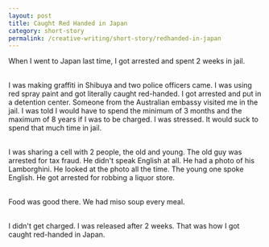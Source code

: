 ```yaml
---
layout: post
title: Caught Red Handed in Japan
category: short-story
permalink: /creative-writing/short-story/redhanded-in-japan
---
```


When I went to Japan last time, I got arrested and spent 2 weeks in jail.
<br /><br />

I was making graffiti in Shibuya and two police officers came. I was using red spray paint and got literally caught red-handed. I got arrested and put in a detention center. Someone from the Australian embassy visited me in the jail. I was told I would have to spend the minimum of 3 months and the maximum of 8 years if I was to be charged. I was stressed. It would suck to spend that much time in jail.
<br /><br />

I was sharing a cell with 2 people, the old and young. The old guy was arrested for tax fraud. He didn't speak English at all. He had a photo of his Lamborghini. He looked at the photo all the time. The young one spoke English. He got arrested for robbing a liquor store.
<br /><br />

Food was good there. We had miso soup every meal.
<br /><br />

I didn't get charged. I was released after 2 weeks. That was how I got caught red-handed in Japan.
<br /><br />
